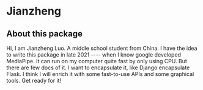 # Jianzheng

## About this package

Hi, I am Jianzheng Luo. A middle school student from China. I have the idea to write this package in late 2021 ---- when I know google developed MediaPipe. It can run on my computer quite fast by only using CPU. But there are few docs of it. I want to encapsulate it, like Django encapsulate Flask. I think I will enrich it with some fast-to-use APIs and some graphical tools. Get ready for it!
